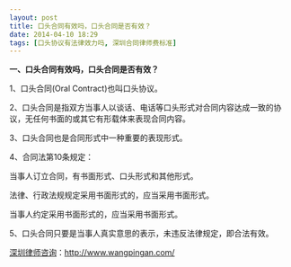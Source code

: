```yaml
---
layout: post
title: 口头合同有效吗，口头合同是否有效？
date: 2014-04-10 18:29
tags: [口头协议有法律效力吗, 深圳合同律师费标准]
---
```

<strong>一、口头合同有效吗，口头合同是否有效？</strong>

1、口头合同(Oral Contract)也叫口头协议。

2、口头合同是指双方当事人以谈话、电话等口头形式对合同内容达成一致的协议，无任何书面的或其它有形载体来表现合同内容。

3、口头合同也是合同形式中一种重要的表现形式。

4、合同法第10条规定：

当事人订立合同，有书面形式、口头形式和其他形式。

法律、行政法规规定采用书面形式的，应当采用书面形式。

当事人约定采用书面形式的，应当采用书面形式。

5、口头合同只要是当事人真实意思的表示，未违反法律规定，即合法有效。



<a href="http://www.wangpingan.com/">深圳律师咨询</a>：<a href="http://www.wangpingan.com/">http://www.wangpingan.com/</a>

